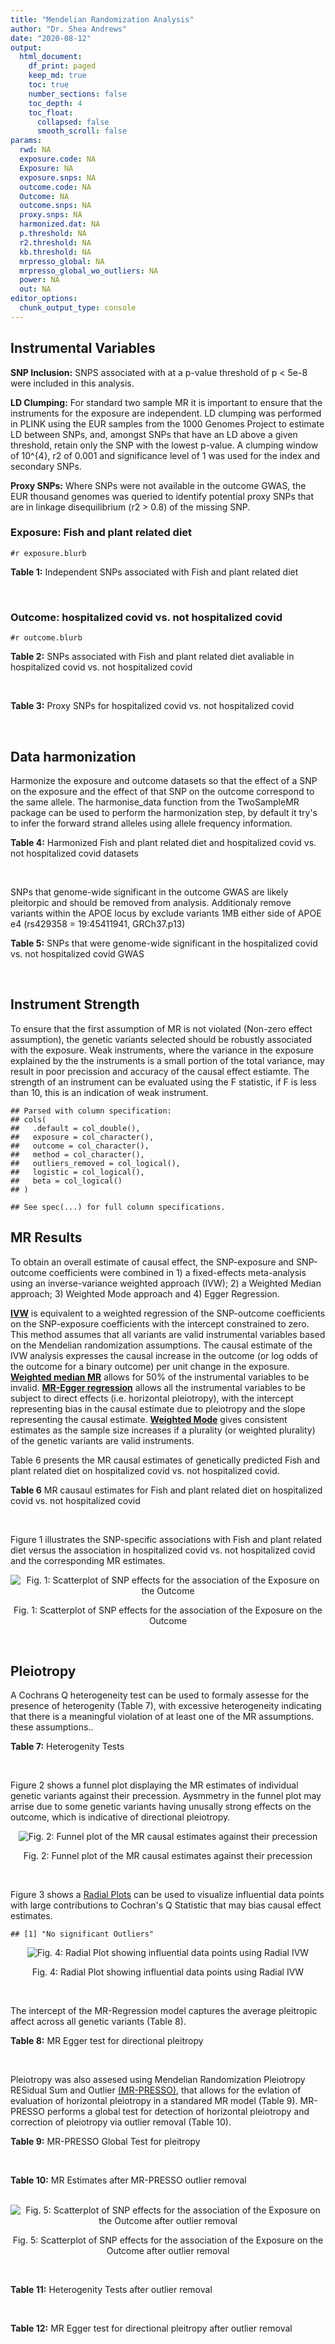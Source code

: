 ```yaml
---
title: "Mendelian Randomization Analysis"
author: "Dr. Shea Andrews"
date: "2020-08-12"
output:
  html_document:
    df_print: paged
    keep_md: true
    toc: true
    number_sections: false
    toc_depth: 4
    toc_float:
      collapsed: false
      smooth_scroll: false
params:
  rwd: NA
  exposure.code: NA
  Exposure: NA
  exposure.snps: NA
  outcome.code: NA
  Outcome: NA
  outcome.snps: NA
  proxy.snps: NA
  harmonized.dat: NA
  p.threshold: NA
  r2.threshold: NA
  kb.threshold: NA
  mrpresso_global: NA
  mrpresso_global_wo_outliers: NA
  power: NA
  out: NA
editor_options:
  chunk_output_type: console
---
```







## Instrumental Variables
**SNP Inclusion:** SNPS associated with at a p-value threshold of p < 5e-8 were included in this analysis.
<br>

**LD Clumping:** For standard two sample MR it is important to ensure that the instruments for the exposure are independent. LD clumping was performed in PLINK using the EUR samples from the 1000 Genomes Project to estimate LD between SNPs, and, amongst SNPs that have an LD above a given threshold, retain only the SNP with the lowest p-value. A clumping window of 10^{4}, r2 of 0.001 and significance level of 1 was used for the index and secondary SNPs.
<br>

**Proxy SNPs:** Where SNPs were not available in the outcome GWAS, the EUR thousand genomes was queried to identify potential proxy SNPs that are in linkage disequilibrium (r2 > 0.8) of the missing SNP.
<br>

### Exposure: Fish and plant related diet
`#r exposure.blurb`
<br>

**Table 1:** Independent SNPs associated with Fish and plant related diet
<div data-pagedtable="false">
  <script data-pagedtable-source type="application/json">
{"columns":[{"label":["SNP"],"name":[1],"type":["chr"],"align":["left"]},{"label":["CHROM"],"name":[2],"type":["dbl"],"align":["right"]},{"label":["POS"],"name":[3],"type":["dbl"],"align":["right"]},{"label":["REF"],"name":[4],"type":["chr"],"align":["left"]},{"label":["ALT"],"name":[5],"type":["chr"],"align":["left"]},{"label":["AF"],"name":[6],"type":["dbl"],"align":["right"]},{"label":["BETA"],"name":[7],"type":["dbl"],"align":["right"]},{"label":["SE"],"name":[8],"type":["dbl"],"align":["right"]},{"label":["Z"],"name":[9],"type":["dbl"],"align":["right"]},{"label":["P"],"name":[10],"type":["dbl"],"align":["right"]},{"label":["N"],"name":[11],"type":["dbl"],"align":["right"]},{"label":["TRAIT"],"name":[12],"type":["chr"],"align":["left"]}],"data":[{"1":"rs6699744","2":"1","3":"72825144","4":"A","5":"T","6":"0.614350","7":"0.0176817","8":"0.00251240","9":"7.03777","10":"2.0e-12","11":"335576","12":"fish_plant_diet"},{"1":"rs6690619","2":"1","3":"153765399","4":"C","5":"T","6":"0.508389","7":"-0.0182667","8":"0.00243049","9":"-7.51564","10":"5.7e-14","11":"335576","12":"fish_plant_diet"},{"1":"rs45501495","2":"1","3":"204596454","4":"C","5":"T","6":"0.233721","7":"0.0175379","8":"0.00286562","9":"6.12011","10":"9.4e-10","11":"335576","12":"fish_plant_diet"},{"1":"rs4953150","2":"2","3":"45157336","4":"C","5":"T","6":"0.342028","7":"-0.0193152","8":"0.00257415","9":"-7.50353","10":"6.2e-14","11":"335576","12":"fish_plant_diet"},{"1":"rs17049185","2":"2","3":"58072660","4":"G","5":"T","6":"0.265216","7":"0.0164143","8":"0.00276984","9":"5.92608","10":"3.1e-09","11":"335576","12":"fish_plant_diet"},{"1":"rs4458235","2":"2","3":"79710525","4":"A","5":"T","6":"0.671605","7":"-0.0161001","8":"0.00257371","9":"-6.25560","10":"4.0e-10","11":"335576","12":"fish_plant_diet"},{"1":"rs6756149","2":"2","3":"104099833","4":"C","5":"T","6":"0.460539","7":"0.0158560","8":"0.00242740","9":"6.53209","10":"6.5e-11","11":"335576","12":"fish_plant_diet"},{"1":"rs10180461","2":"2","3":"144263033","4":"T","5":"C","6":"0.391681","7":"-0.0138352","8":"0.00249154","9":"-5.55287","10":"2.8e-08","11":"335576","12":"fish_plant_diet"},{"1":"rs2463652","2":"2","3":"157127415","4":"C","5":"A","6":"0.462862","7":"0.0144339","8":"0.00243718","9":"5.92238","10":"3.2e-09","11":"335576","12":"fish_plant_diet"},{"1":"rs10510554","2":"3","3":"25099776","4":"T","5":"C","6":"0.569949","7":"0.0159892","8":"0.00245816","9":"6.50454","10":"7.8e-11","11":"335576","12":"fish_plant_diet"},{"1":"rs1248825","2":"3","3":"84993411","4":"A","5":"C","6":"0.674802","7":"0.0196439","8":"0.00259659","9":"7.56527","10":"3.9e-14","11":"335576","12":"fish_plant_diet"},{"1":"rs80264330","2":"3","3":"114815659","4":"T","5":"G","6":"0.056141","7":"0.0302655","8":"0.00525711","9":"5.75706","10":"8.6e-09","11":"335576","12":"fish_plant_diet"},{"1":"rs13082002","2":"3","3":"117317203","4":"T","5":"A","6":"0.467957","7":"0.0141314","8":"0.00244314","9":"5.78411","10":"7.3e-09","11":"335576","12":"fish_plant_diet"},{"1":"rs73868702","2":"3","3":"149754216","4":"G","5":"A","6":"0.043127","7":"-0.0333836","8":"0.00594694","9":"-5.61358","10":"2.0e-08","11":"335576","12":"fish_plant_diet"},{"1":"rs11706682","2":"3","3":"167199681","4":"T","5":"C","6":"0.340750","7":"0.0172815","8":"0.00255589","9":"6.76144","10":"1.4e-11","11":"335576","12":"fish_plant_diet"},{"1":"rs1946265","2":"5","3":"50840436","4":"A","5":"C","6":"0.645199","7":"-0.0149040","8":"0.00254229","9":"-5.86243","10":"4.6e-09","11":"335576","12":"fish_plant_diet"},{"1":"rs12514375","2":"5","3":"60801428","4":"A","5":"T","6":"0.387948","7":"-0.0137440","8":"0.00249301","9":"-5.51301","10":"3.5e-08","11":"335576","12":"fish_plant_diet"},{"1":"rs6870152","2":"5","3":"95883544","4":"A","5":"G","6":"0.623327","7":"-0.0138461","8":"0.00251463","9":"-5.50622","10":"3.7e-08","11":"335576","12":"fish_plant_diet"},{"1":"rs364926","2":"5","3":"166392055","4":"C","5":"T","6":"0.235798","7":"0.0174371","8":"0.00285087","9":"6.11641","10":"9.6e-10","11":"335576","12":"fish_plant_diet"},{"1":"rs11134442","2":"5","3":"166478475","4":"A","5":"G","6":"0.627273","7":"-0.0138524","8":"0.00251296","9":"-5.51238","10":"3.5e-08","11":"335576","12":"fish_plant_diet"},{"1":"rs16891727","2":"6","3":"26488860","4":"C","5":"A","6":"0.131477","7":"-0.0248855","8":"0.00357335","9":"-6.96419","10":"3.3e-12","11":"335576","12":"fish_plant_diet"},{"1":"rs28703977","2":"6","3":"31472792","4":"T","5":"C","6":"0.654148","7":"-0.0159889","8":"0.00255074","9":"-6.26834","10":"3.6e-10","11":"335576","12":"fish_plant_diet"},{"1":"rs9362897","2":"6","3":"92327446","4":"G","5":"T","6":"0.471084","7":"0.0153747","8":"0.00242031","9":"6.35237","10":"2.1e-10","11":"335576","12":"fish_plant_diet"},{"1":"rs12700239","2":"7","3":"20865979","4":"C","5":"A","6":"0.210021","7":"-0.0170831","8":"0.00300568","9":"-5.68361","10":"1.3e-08","11":"335576","12":"fish_plant_diet"},{"1":"rs3021494","2":"8","3":"10983534","4":"A","5":"G","6":"0.530477","7":"-0.0196447","8":"0.00243572","9":"-8.06525","10":"7.3e-16","11":"335576","12":"fish_plant_diet"},{"1":"rs1217105","2":"8","3":"64626932","4":"T","5":"G","6":"0.692030","7":"0.0182021","8":"0.00262079","9":"6.94527","10":"3.8e-12","11":"335576","12":"fish_plant_diet"},{"1":"rs10986983","2":"9","3":"128620009","4":"C","5":"T","6":"0.628287","7":"-0.0177251","8":"0.00250713","9":"-7.06988","10":"1.6e-12","11":"335576","12":"fish_plant_diet"},{"1":"rs946711","2":"10","3":"21806832","4":"A","5":"C","6":"0.326072","7":"-0.0265991","8":"0.00260310","9":"-10.21820","10":"1.6e-24","11":"335576","12":"fish_plant_diet"},{"1":"rs1410054","2":"10","3":"112774155","4":"A","5":"G","6":"0.762720","7":"-0.0179461","8":"0.00284724","9":"-6.30298","10":"2.9e-10","11":"335576","12":"fish_plant_diet"},{"1":"rs10741616","2":"11","3":"13333851","4":"G","5":"A","6":"0.381930","7":"-0.0150594","8":"0.00249104","9":"-6.04543","10":"1.5e-09","11":"335576","12":"fish_plant_diet"},{"1":"rs11237918","2":"11","3":"79294066","4":"T","5":"C","6":"0.400307","7":"0.0140920","8":"0.00247088","9":"5.70323","10":"1.2e-08","11":"335576","12":"fish_plant_diet"},{"1":"rs613597","2":"11","3":"88598646","4":"A","5":"G","6":"0.650945","7":"-0.0148780","8":"0.00253317","9":"-5.87327","10":"4.3e-09","11":"335576","12":"fish_plant_diet"},{"1":"rs34634095","2":"11","3":"111455942","4":"C","5":"A","6":"0.698257","7":"-0.0159467","8":"0.00269385","9":"-5.91967","10":"3.2e-09","11":"335576","12":"fish_plant_diet"},{"1":"rs7978702","2":"12","3":"34366373","4":"G","5":"A","6":"0.818835","7":"0.0173966","8":"0.00313907","9":"5.54196","10":"3.0e-08","11":"335576","12":"fish_plant_diet"},{"1":"rs12826749","2":"12","3":"46412497","4":"C","5":"G","6":"0.421560","7":"-0.0143141","8":"0.00247178","9":"-5.79101","10":"7.0e-09","11":"335576","12":"fish_plant_diet"},{"1":"rs35287743","2":"12","3":"110057250","4":"G","5":"T","6":"0.113999","7":"-0.0345582","8":"0.00382725","9":"-9.02951","10":"1.7e-19","11":"335576","12":"fish_plant_diet"},{"1":"rs560815","2":"13","3":"55935080","4":"T","5":"A","6":"0.733176","7":"-0.0235298","8":"0.00272600","9":"-8.63162","10":"6.0e-18","11":"335576","12":"fish_plant_diet"},{"1":"rs10161952","2":"13","3":"59474383","4":"A","5":"C","6":"0.313291","7":"-0.0185058","8":"0.00261369","9":"-7.08033","10":"1.4e-12","11":"335576","12":"fish_plant_diet"},{"1":"rs12906493","2":"15","3":"35933286","4":"T","5":"C","6":"0.207753","7":"0.0183225","8":"0.00301038","9":"6.08644","10":"1.2e-09","11":"335576","12":"fish_plant_diet"},{"1":"rs16959955","2":"15","3":"48002700","4":"T","5":"C","6":"0.221373","7":"0.0168573","8":"0.00294229","9":"5.72931","10":"1.0e-08","11":"335576","12":"fish_plant_diet"},{"1":"rs56094641","2":"16","3":"53806453","4":"A","5":"G","6":"0.403329","7":"0.0223354","8":"0.00246582","9":"9.05800","10":"1.3e-19","11":"335576","12":"fish_plant_diet"},{"1":"rs11859365","2":"16","3":"83683945","4":"A","5":"C","6":"0.253428","7":"0.0190706","8":"0.00278154","9":"6.85613","10":"7.1e-12","11":"335576","12":"fish_plant_diet"},{"1":"rs9955276","2":"18","3":"1839339","4":"C","5":"T","6":"0.141809","7":"0.0194761","8":"0.00348698","9":"5.58538","10":"2.3e-08","11":"335576","12":"fish_plant_diet"},{"1":"rs17818263","2":"18","3":"58865261","4":"G","5":"A","6":"0.286039","7":"-0.0146965","8":"0.00268034","9":"-5.48307","10":"4.2e-08","11":"335576","12":"fish_plant_diet"},{"1":"rs12721051","2":"19","3":"45422160","4":"C","5":"G","6":"0.189552","7":"0.0179074","8":"0.00309034","9":"5.79464","10":"6.8e-09","11":"335576","12":"fish_plant_diet"},{"1":"rs380743","2":"19","3":"49241014","4":"G","5":"A","6":"0.493772","7":"-0.0175022","8":"0.00243995","9":"-7.17318","10":"7.3e-13","11":"335576","12":"fish_plant_diet"},{"1":"rs2425026","2":"20","3":"33847253","4":"C","5":"T","6":"0.426877","7":"0.0168691","8":"0.00246823","9":"6.83449","10":"8.2e-12","11":"335576","12":"fish_plant_diet"},{"1":"rs2413052","2":"22","3":"31783781","4":"T","5":"C","6":"0.240382","7":"0.0193561","8":"0.00284149","9":"6.81195","10":"9.6e-12","11":"335576","12":"fish_plant_diet"}],"options":{"columns":{"min":{},"max":[10]},"rows":{"min":[10],"max":[10]},"pages":{}}}
  </script>
</div>
<br>

### Outcome: hospitalized covid vs. not hospitalized covid
`#r outcome.blurb`
<br>

**Table 2:** SNPs associated with Fish and plant related diet avaliable in hospitalized covid vs. not hospitalized covid
<div data-pagedtable="false">
  <script data-pagedtable-source type="application/json">
{"columns":[{"label":["SNP"],"name":[1],"type":["chr"],"align":["left"]},{"label":["CHROM"],"name":[2],"type":["dbl"],"align":["right"]},{"label":["POS"],"name":[3],"type":["dbl"],"align":["right"]},{"label":["REF"],"name":[4],"type":["chr"],"align":["left"]},{"label":["ALT"],"name":[5],"type":["chr"],"align":["left"]},{"label":["AF"],"name":[6],"type":["dbl"],"align":["right"]},{"label":["BETA"],"name":[7],"type":["dbl"],"align":["right"]},{"label":["SE"],"name":[8],"type":["dbl"],"align":["right"]},{"label":["Z"],"name":[9],"type":["dbl"],"align":["right"]},{"label":["P"],"name":[10],"type":["dbl"],"align":["right"]},{"label":["N"],"name":[11],"type":["dbl"],"align":["right"]},{"label":["TRAIT"],"name":[12],"type":["chr"],"align":["left"]}],"data":[{"1":"rs6699744","2":"1","3":"72825144","4":"A","5":"T","6":"0.60930","7":"0.0712010","8":"0.087015","9":"0.81826122","10":"0.4132000","11":"1408","12":"COVID:_hospitalized_vs._not_hospitalized"},{"1":"rs6690619","2":"1","3":"153765399","4":"C","5":"T","6":"0.50970","7":"0.0270570","8":"0.078037","9":"0.34672015","10":"0.7288000","11":"2956","12":"COVID:_hospitalized_vs._not_hospitalized"},{"1":"rs45501495","2":"1","3":"204596454","4":"C","5":"T","6":"0.23560","7":"-0.1267000","8":"0.090230","9":"-1.40418929","10":"0.1603000","11":"2956","12":"COVID:_hospitalized_vs._not_hospitalized"},{"1":"rs4953150","2":"2","3":"45157336","4":"C","5":"T","6":"0.39810","7":"-0.0266880","8":"0.081198","9":"-0.32867805","10":"0.7424000","11":"2956","12":"COVID:_hospitalized_vs._not_hospitalized"},{"1":"rs17049185","2":"2","3":"58072660","4":"G","5":"T","6":"0.25050","7":"0.0182150","8":"0.090713","9":"0.20079812","10":"0.8409000","11":"2956","12":"COVID:_hospitalized_vs._not_hospitalized"},{"1":"rs4458235","2":"2","3":"79710525","4":"A","5":"T","6":"0.70790","7":"0.0264890","8":"0.085046","9":"0.31146674","10":"0.7554000","11":"2956","12":"COVID:_hospitalized_vs._not_hospitalized"},{"1":"rs6756149","2":"2","3":"104099833","4":"C","5":"T","6":"0.46430","7":"0.0482760","8":"0.078247","9":"0.61696934","10":"0.5373000","11":"2956","12":"COVID:_hospitalized_vs._not_hospitalized"},{"1":"rs10180461","2":"2","3":"144263033","4":"T","5":"C","6":"0.37910","7":"0.0626230","8":"0.079307","9":"0.78962765","10":"0.4297000","11":"2956","12":"COVID:_hospitalized_vs._not_hospitalized"},{"1":"rs2463652","2":"2","3":"157127415","4":"C","5":"A","6":"0.47570","7":"-0.1312400","8":"0.080026","9":"-1.63996701","10":"0.1010000","11":"2738","12":"COVID:_hospitalized_vs._not_hospitalized"},{"1":"rs10510554","2":"3","3":"25099776","4":"T","5":"C","6":"0.57250","7":"-0.0263880","8":"0.077837","9":"-0.33901615","10":"0.7346000","11":"2956","12":"COVID:_hospitalized_vs._not_hospitalized"},{"1":"rs1248825","2":"3","3":"84993411","4":"A","5":"C","6":"0.68730","7":"-0.0159900","8":"0.083830","9":"-0.19074317","10":"0.8487000","11":"2956","12":"COVID:_hospitalized_vs._not_hospitalized"},{"1":"rs80264330","2":"3","3":"114815659","4":"T","5":"G","6":"0.05937","7":"-0.0096846","8":"0.162310","9":"-0.05966730","10":"0.9524000","11":"2956","12":"COVID:_hospitalized_vs._not_hospitalized"},{"1":"rs13082002","2":"3","3":"117317203","4":"T","5":"A","6":"0.47110","7":"-0.0290810","8":"0.083718","9":"-0.34736855","10":"0.7283000","11":"1408","12":"COVID:_hospitalized_vs._not_hospitalized"},{"1":"rs73868702","2":"3","3":"149754216","4":"G","5":"A","6":"0.04138","7":"-0.3473400","8":"0.195550","9":"-1.77622092","10":"0.0757000","11":"2956","12":"COVID:_hospitalized_vs._not_hospitalized"},{"1":"rs11706682","2":"3","3":"167199681","4":"T","5":"C","6":"0.36060","7":"0.1290100","8":"0.079812","9":"1.61642360","10":"0.1060000","11":"2956","12":"COVID:_hospitalized_vs._not_hospitalized"},{"1":"rs1946265","2":"5","3":"50840436","4":"A","5":"C","6":"0.65730","7":"0.0452140","8":"0.082495","9":"0.54808170","10":"0.5836000","11":"2956","12":"COVID:_hospitalized_vs._not_hospitalized"},{"1":"rs6870152","2":"5","3":"95883544","4":"A","5":"G","6":"0.60950","7":"-0.0281300","8":"0.079813","9":"-0.35244885","10":"0.7245000","11":"2956","12":"COVID:_hospitalized_vs._not_hospitalized"},{"1":"rs364926","2":"5","3":"166392055","4":"C","5":"T","6":"0.23260","7":"-0.1090100","8":"0.091683","9":"-1.18898814","10":"0.2345000","11":"2956","12":"COVID:_hospitalized_vs._not_hospitalized"},{"1":"rs11134442","2":"5","3":"166478475","4":"A","5":"G","6":"0.58490","7":"0.0625040","8":"0.078863","9":"0.79256432","10":"0.4280000","11":"2956","12":"COVID:_hospitalized_vs._not_hospitalized"},{"1":"rs16891727","2":"6","3":"26488860","4":"C","5":"A","6":"0.12820","7":"0.0481020","8":"0.125310","9":"0.38386402","10":"0.7011000","11":"1408","12":"COVID:_hospitalized_vs._not_hospitalized"},{"1":"rs28703977","2":"6","3":"31472792","4":"T","5":"C","6":"0.64950","7":"0.1371900","8":"0.083635","9":"1.64034196","10":"0.1009000","11":"2956","12":"COVID:_hospitalized_vs._not_hospitalized"},{"1":"rs9362897","2":"6","3":"92327446","4":"G","5":"T","6":"0.48490","7":"0.0408530","8":"0.075499","9":"0.54110650","10":"0.5884000","11":"2956","12":"COVID:_hospitalized_vs._not_hospitalized"},{"1":"rs12700239","2":"7","3":"20865979","4":"C","5":"A","6":"0.21900","7":"-0.1375700","8":"0.097274","9":"-1.41425252","10":"0.1573000","11":"2956","12":"COVID:_hospitalized_vs._not_hospitalized"},{"1":"rs3021494","2":"8","3":"10983534","4":"A","5":"G","6":"0.55150","7":"-0.0133510","8":"0.079791","9":"-0.16732464","10":"0.8671000","11":"2956","12":"COVID:_hospitalized_vs._not_hospitalized"},{"1":"rs1217105","2":"8","3":"64626932","4":"T","5":"G","6":"0.71870","7":"0.0911720","8":"0.084526","9":"1.07862669","10":"0.2808000","11":"2956","12":"COVID:_hospitalized_vs._not_hospitalized"},{"1":"rs10986983","2":"9","3":"128620009","4":"C","5":"T","6":"0.63240","7":"-0.0509940","8":"0.080824","9":"-0.63092646","10":"0.5281000","11":"2956","12":"COVID:_hospitalized_vs._not_hospitalized"},{"1":"rs946711","2":"10","3":"21806832","4":"A","5":"C","6":"0.30620","7":"-0.1234500","8":"0.083420","9":"-1.47986094","10":"0.1389000","11":"2956","12":"COVID:_hospitalized_vs._not_hospitalized"},{"1":"rs1410054","2":"10","3":"112774155","4":"A","5":"G","6":"0.76130","7":"0.0935230","8":"0.090467","9":"1.03378027","10":"0.3012000","11":"2956","12":"COVID:_hospitalized_vs._not_hospitalized"},{"1":"rs10741616","2":"11","3":"13333851","4":"G","5":"A","6":"0.38890","7":"0.0257710","8":"0.080328","9":"0.32082213","10":"0.7483000","11":"2956","12":"COVID:_hospitalized_vs._not_hospitalized"},{"1":"rs11237918","2":"11","3":"79294066","4":"T","5":"C","6":"0.38120","7":"-0.0073084","8":"0.078867","9":"-0.09266740","10":"0.9262000","11":"2956","12":"COVID:_hospitalized_vs._not_hospitalized"},{"1":"rs613597","2":"11","3":"88598646","4":"A","5":"G","6":"0.68810","7":"0.0294770","8":"0.083602","9":"0.35258726","10":"0.7244000","11":"2956","12":"COVID:_hospitalized_vs._not_hospitalized"},{"1":"rs7978702","2":"12","3":"34366373","4":"G","5":"A","6":"0.82540","7":"0.0196360","8":"0.098857","9":"0.19863034","10":"0.8425000","11":"2956","12":"COVID:_hospitalized_vs._not_hospitalized"},{"1":"rs12826749","2":"12","3":"46412497","4":"C","5":"G","6":"0.42310","7":"0.0168900","8":"0.081207","9":"0.20798700","10":"0.8352000","11":"2956","12":"COVID:_hospitalized_vs._not_hospitalized"},{"1":"rs35287743","2":"12","3":"110057250","4":"G","5":"T","6":"0.10710","7":"-0.0031493","8":"0.130300","9":"-0.02416961","10":"0.9807000","11":"2956","12":"COVID:_hospitalized_vs._not_hospitalized"},{"1":"rs560815","2":"13","3":"55935080","4":"T","5":"A","6":"0.74410","7":"0.0241200","8":"0.086951","9":"0.27739761","10":"0.7815000","11":"2956","12":"COVID:_hospitalized_vs._not_hospitalized"},{"1":"rs10161952","2":"13","3":"59474383","4":"A","5":"C","6":"0.30680","7":"0.0549110","8":"0.086285","9":"0.63639103","10":"0.5245000","11":"2956","12":"COVID:_hospitalized_vs._not_hospitalized"},{"1":"rs12906493","2":"15","3":"35933286","4":"T","5":"C","6":"0.22170","7":"0.0157960","8":"0.097588","9":"0.16186416","10":"0.8714000","11":"2956","12":"COVID:_hospitalized_vs._not_hospitalized"},{"1":"rs16959955","2":"15","3":"48002700","4":"T","5":"C","6":"0.24720","7":"0.0449750","8":"0.091328","9":"0.49245576","10":"0.6224000","11":"2956","12":"COVID:_hospitalized_vs._not_hospitalized"},{"1":"rs56094641","2":"16","3":"53806453","4":"A","5":"G","6":"0.41740","7":"0.0361610","8":"0.078697","9":"0.45949655","10":"0.6459000","11":"2956","12":"COVID:_hospitalized_vs._not_hospitalized"},{"1":"rs11859365","2":"16","3":"83683945","4":"A","5":"C","6":"0.25900","7":"0.3002000","8":"0.088189","9":"3.40405266","10":"0.0006639","11":"2956","12":"COVID:_hospitalized_vs._not_hospitalized"},{"1":"rs9955276","2":"18","3":"1839339","4":"C","5":"T","6":"0.15720","7":"0.2123200","8":"0.110190","9":"1.92685362","10":"0.0540000","11":"2956","12":"COVID:_hospitalized_vs._not_hospitalized"},{"1":"rs17818263","2":"18","3":"58865261","4":"G","5":"A","6":"0.30520","7":"-0.0301390","8":"0.083601","9":"-0.36051004","10":"0.7185000","11":"2956","12":"COVID:_hospitalized_vs._not_hospitalized"},{"1":"rs12721051","2":"19","3":"45422160","4":"C","5":"G","6":"0.21670","7":"0.0012598","8":"0.092151","9":"0.01367104","10":"0.9891000","11":"2956","12":"COVID:_hospitalized_vs._not_hospitalized"},{"1":"rs380743","2":"19","3":"49241014","4":"G","5":"A","6":"0.50650","7":"-0.0559940","8":"0.079125","9":"-0.70766509","10":"0.4792000","11":"2956","12":"COVID:_hospitalized_vs._not_hospitalized"},{"1":"rs2425026","2":"20","3":"33847253","4":"C","5":"T","6":"0.41840","7":"0.0863950","8":"0.080756","9":"1.06982763","10":"0.2847000","11":"2956","12":"COVID:_hospitalized_vs._not_hospitalized"},{"1":"rs2413052","2":"22","3":"31783781","4":"T","5":"C","6":"0.26650","7":"0.0916990","8":"0.088099","9":"1.04086312","10":"0.2979000","11":"2956","12":"COVID:_hospitalized_vs._not_hospitalized"},{"1":"rs12514375","2":"NA","3":"NA","4":"NA","5":"NA","6":"NA","7":"NA","8":"NA","9":"NA","10":"NA","11":"NA","12":"NA"},{"1":"rs34634095","2":"NA","3":"NA","4":"NA","5":"NA","6":"NA","7":"NA","8":"NA","9":"NA","10":"NA","11":"NA","12":"NA"}],"options":{"columns":{"min":{},"max":[10]},"rows":{"min":[10],"max":[10]},"pages":{}}}
  </script>
</div>
<br>

**Table 3:** Proxy SNPs for hospitalized covid vs. not hospitalized covid
<div data-pagedtable="false">
  <script data-pagedtable-source type="application/json">
{"columns":[{"label":["target_snp"],"name":[1],"type":["chr"],"align":["left"]},{"label":["proxy_snp"],"name":[2],"type":["chr"],"align":["left"]},{"label":["ld.r2"],"name":[3],"type":["dbl"],"align":["right"]},{"label":["Dprime"],"name":[4],"type":["dbl"],"align":["right"]},{"label":["PHASE"],"name":[5],"type":["chr"],"align":["left"]},{"label":["X12"],"name":[6],"type":["lgl"],"align":["right"]},{"label":["CHROM"],"name":[7],"type":["dbl"],"align":["right"]},{"label":["POS"],"name":[8],"type":["dbl"],"align":["right"]},{"label":["REF.proxy"],"name":[9],"type":["chr"],"align":["left"]},{"label":["ALT.proxy"],"name":[10],"type":["chr"],"align":["left"]},{"label":["AF"],"name":[11],"type":["dbl"],"align":["right"]},{"label":["BETA"],"name":[12],"type":["dbl"],"align":["right"]},{"label":["SE"],"name":[13],"type":["dbl"],"align":["right"]},{"label":["Z"],"name":[14],"type":["dbl"],"align":["right"]},{"label":["P"],"name":[15],"type":["dbl"],"align":["right"]},{"label":["N"],"name":[16],"type":["dbl"],"align":["right"]},{"label":["TRAIT"],"name":[17],"type":["chr"],"align":["left"]},{"label":["ref"],"name":[18],"type":["chr"],"align":["left"]},{"label":["ref.proxy"],"name":[19],"type":["chr"],"align":["left"]},{"label":["alt"],"name":[20],"type":["chr"],"align":["left"]},{"label":["alt.proxy"],"name":[21],"type":["chr"],"align":["left"]},{"label":["ALT"],"name":[22],"type":["chr"],"align":["left"]},{"label":["REF"],"name":[23],"type":["chr"],"align":["left"]},{"label":["proxy.outcome"],"name":[24],"type":["lgl"],"align":["right"]}],"data":[{"1":"rs12514375","2":"rs1445980","3":"0.979437","4":"1","5":"TA/AG","6":"NA","7":"5","8":"60798733","9":"G","10":"A","11":"0.369","12":"0.051326","13":"0.079141","14":"0.6485387","15":"0.5166","16":"2956","17":"COVID:_hospitalized_vs._not_hospitalized","18":"T","19":"A","20":"A","21":"G","22":"T","23":"A","24":"TRUE"},{"1":"rs34634095","2":"rs510388","3":"0.935389","4":"1","5":"CT/AG","6":"NA","7":"11","8":"111451869","9":"T","10":"G","11":"0.725","12":"0.056981","13":"0.088261","14":"0.6455966","15":"0.5185","16":"2956","17":"COVID:_hospitalized_vs._not_hospitalized","18":"C","19":"T","20":"A","21":"G","22":"A","23":"C","24":"TRUE"}],"options":{"columns":{"min":{},"max":[10]},"rows":{"min":[10],"max":[10]},"pages":{}}}
  </script>
</div>
<br>

## Data harmonization
Harmonize the exposure and outcome datasets so that the effect of a SNP on the exposure and the effect of that SNP on the outcome correspond to the same allele. The harmonise_data function from the TwoSampleMR package can be used to perform the harmonization step, by default it try's to infer the forward strand alleles using allele frequency information.
<br>

**Table 4:** Harmonized Fish and plant related diet and hospitalized covid vs. not hospitalized covid datasets
<div data-pagedtable="false">
  <script data-pagedtable-source type="application/json">
{"columns":[{"label":["SNP"],"name":[1],"type":["chr"],"align":["left"]},{"label":["effect_allele.exposure"],"name":[2],"type":["chr"],"align":["left"]},{"label":["other_allele.exposure"],"name":[3],"type":["chr"],"align":["left"]},{"label":["effect_allele.outcome"],"name":[4],"type":["chr"],"align":["left"]},{"label":["other_allele.outcome"],"name":[5],"type":["chr"],"align":["left"]},{"label":["beta.exposure"],"name":[6],"type":["dbl"],"align":["right"]},{"label":["beta.outcome"],"name":[7],"type":["dbl"],"align":["right"]},{"label":["eaf.exposure"],"name":[8],"type":["dbl"],"align":["right"]},{"label":["eaf.outcome"],"name":[9],"type":["dbl"],"align":["right"]},{"label":["remove"],"name":[10],"type":["lgl"],"align":["right"]},{"label":["palindromic"],"name":[11],"type":["lgl"],"align":["right"]},{"label":["ambiguous"],"name":[12],"type":["lgl"],"align":["right"]},{"label":["id.outcome"],"name":[13],"type":["chr"],"align":["left"]},{"label":["chr.outcome"],"name":[14],"type":["dbl"],"align":["right"]},{"label":["pos.outcome"],"name":[15],"type":["dbl"],"align":["right"]},{"label":["se.outcome"],"name":[16],"type":["dbl"],"align":["right"]},{"label":["z.outcome"],"name":[17],"type":["dbl"],"align":["right"]},{"label":["pval.outcome"],"name":[18],"type":["dbl"],"align":["right"]},{"label":["samplesize.outcome"],"name":[19],"type":["dbl"],"align":["right"]},{"label":["outcome"],"name":[20],"type":["chr"],"align":["left"]},{"label":["mr_keep.outcome"],"name":[21],"type":["lgl"],"align":["right"]},{"label":["pval_origin.outcome"],"name":[22],"type":["chr"],"align":["left"]},{"label":["chr.exposure"],"name":[23],"type":["dbl"],"align":["right"]},{"label":["pos.exposure"],"name":[24],"type":["dbl"],"align":["right"]},{"label":["se.exposure"],"name":[25],"type":["dbl"],"align":["right"]},{"label":["z.exposure"],"name":[26],"type":["dbl"],"align":["right"]},{"label":["pval.exposure"],"name":[27],"type":["dbl"],"align":["right"]},{"label":["samplesize.exposure"],"name":[28],"type":["dbl"],"align":["right"]},{"label":["exposure"],"name":[29],"type":["chr"],"align":["left"]},{"label":["mr_keep.exposure"],"name":[30],"type":["lgl"],"align":["right"]},{"label":["pval_origin.exposure"],"name":[31],"type":["chr"],"align":["left"]},{"label":["id.exposure"],"name":[32],"type":["chr"],"align":["left"]},{"label":["action"],"name":[33],"type":["dbl"],"align":["right"]},{"label":["mr_keep"],"name":[34],"type":["lgl"],"align":["right"]},{"label":["pt"],"name":[35],"type":["dbl"],"align":["right"]},{"label":["pleitropy_keep"],"name":[36],"type":["lgl"],"align":["right"]},{"label":["mrpresso_RSSobs"],"name":[37],"type":["lgl"],"align":["right"]},{"label":["mrpresso_pval"],"name":[38],"type":["lgl"],"align":["right"]},{"label":["mrpresso_keep"],"name":[39],"type":["lgl"],"align":["right"]}],"data":[{"1":"rs10161952","2":"C","3":"A","4":"C","5":"A","6":"-0.0185058","7":"0.0549110","8":"0.313291","9":"0.30680","10":"FALSE","11":"FALSE","12":"FALSE","13":"65fSUg","14":"13","15":"59474383","16":"0.086285","17":"0.63639103","18":"0.5245000","19":"2956","20":"covidhgi2020anaB1v2","21":"TRUE","22":"reported","23":"13","24":"59474383","25":"0.00261369","26":"-7.08033","27":"1.4e-12","28":"335576","29":"Niarchou2020fish","30":"TRUE","31":"reported","32":"1pT8Cr","33":"2","34":"TRUE","35":"5e-08","36":"TRUE","37":"NA","38":"NA","39":"TRUE"},{"1":"rs10180461","2":"C","3":"T","4":"C","5":"T","6":"-0.0138352","7":"0.0626230","8":"0.391681","9":"0.37910","10":"FALSE","11":"FALSE","12":"FALSE","13":"65fSUg","14":"2","15":"144263033","16":"0.079307","17":"0.78962765","18":"0.4297000","19":"2956","20":"covidhgi2020anaB1v2","21":"TRUE","22":"reported","23":"2","24":"144263033","25":"0.00249154","26":"-5.55287","27":"2.8e-08","28":"335576","29":"Niarchou2020fish","30":"TRUE","31":"reported","32":"1pT8Cr","33":"2","34":"TRUE","35":"5e-08","36":"TRUE","37":"NA","38":"NA","39":"TRUE"},{"1":"rs10510554","2":"C","3":"T","4":"C","5":"T","6":"0.0159892","7":"-0.0263880","8":"0.569949","9":"0.57250","10":"FALSE","11":"FALSE","12":"FALSE","13":"65fSUg","14":"3","15":"25099776","16":"0.077837","17":"-0.33901615","18":"0.7346000","19":"2956","20":"covidhgi2020anaB1v2","21":"TRUE","22":"reported","23":"3","24":"25099776","25":"0.00245816","26":"6.50454","27":"7.8e-11","28":"335576","29":"Niarchou2020fish","30":"TRUE","31":"reported","32":"1pT8Cr","33":"2","34":"TRUE","35":"5e-08","36":"TRUE","37":"NA","38":"NA","39":"TRUE"},{"1":"rs10741616","2":"A","3":"G","4":"A","5":"G","6":"-0.0150594","7":"0.0257710","8":"0.381930","9":"0.38890","10":"FALSE","11":"FALSE","12":"FALSE","13":"65fSUg","14":"11","15":"13333851","16":"0.080328","17":"0.32082213","18":"0.7483000","19":"2956","20":"covidhgi2020anaB1v2","21":"TRUE","22":"reported","23":"11","24":"13333851","25":"0.00249104","26":"-6.04543","27":"1.5e-09","28":"335576","29":"Niarchou2020fish","30":"TRUE","31":"reported","32":"1pT8Cr","33":"2","34":"TRUE","35":"5e-08","36":"TRUE","37":"NA","38":"NA","39":"TRUE"},{"1":"rs10986983","2":"T","3":"C","4":"T","5":"C","6":"-0.0177251","7":"-0.0509940","8":"0.628287","9":"0.63240","10":"FALSE","11":"FALSE","12":"FALSE","13":"65fSUg","14":"9","15":"128620009","16":"0.080824","17":"-0.63092646","18":"0.5281000","19":"2956","20":"covidhgi2020anaB1v2","21":"TRUE","22":"reported","23":"9","24":"128620009","25":"0.00250713","26":"-7.06988","27":"1.6e-12","28":"335576","29":"Niarchou2020fish","30":"TRUE","31":"reported","32":"1pT8Cr","33":"2","34":"TRUE","35":"5e-08","36":"TRUE","37":"NA","38":"NA","39":"TRUE"},{"1":"rs11134442","2":"G","3":"A","4":"G","5":"A","6":"-0.0138524","7":"0.0625040","8":"0.627273","9":"0.58490","10":"FALSE","11":"FALSE","12":"FALSE","13":"65fSUg","14":"5","15":"166478475","16":"0.078863","17":"0.79256432","18":"0.4280000","19":"2956","20":"covidhgi2020anaB1v2","21":"TRUE","22":"reported","23":"5","24":"166478475","25":"0.00251296","26":"-5.51238","27":"3.5e-08","28":"335576","29":"Niarchou2020fish","30":"TRUE","31":"reported","32":"1pT8Cr","33":"2","34":"TRUE","35":"5e-08","36":"TRUE","37":"NA","38":"NA","39":"TRUE"},{"1":"rs11237918","2":"C","3":"T","4":"C","5":"T","6":"0.0140920","7":"-0.0073084","8":"0.400307","9":"0.38120","10":"FALSE","11":"FALSE","12":"FALSE","13":"65fSUg","14":"11","15":"79294066","16":"0.078867","17":"-0.09266740","18":"0.9262000","19":"2956","20":"covidhgi2020anaB1v2","21":"TRUE","22":"reported","23":"11","24":"79294066","25":"0.00247088","26":"5.70323","27":"1.2e-08","28":"335576","29":"Niarchou2020fish","30":"TRUE","31":"reported","32":"1pT8Cr","33":"2","34":"TRUE","35":"5e-08","36":"TRUE","37":"NA","38":"NA","39":"TRUE"},{"1":"rs11706682","2":"C","3":"T","4":"C","5":"T","6":"0.0172815","7":"0.1290100","8":"0.340750","9":"0.36060","10":"FALSE","11":"FALSE","12":"FALSE","13":"65fSUg","14":"3","15":"167199681","16":"0.079812","17":"1.61642360","18":"0.1060000","19":"2956","20":"covidhgi2020anaB1v2","21":"TRUE","22":"reported","23":"3","24":"167199681","25":"0.00255589","26":"6.76144","27":"1.4e-11","28":"335576","29":"Niarchou2020fish","30":"TRUE","31":"reported","32":"1pT8Cr","33":"2","34":"TRUE","35":"5e-08","36":"TRUE","37":"NA","38":"NA","39":"TRUE"},{"1":"rs11859365","2":"C","3":"A","4":"C","5":"A","6":"0.0190706","7":"0.3002000","8":"0.253428","9":"0.25900","10":"FALSE","11":"FALSE","12":"FALSE","13":"65fSUg","14":"16","15":"83683945","16":"0.088189","17":"3.40405266","18":"0.0006639","19":"2956","20":"covidhgi2020anaB1v2","21":"TRUE","22":"reported","23":"16","24":"83683945","25":"0.00278154","26":"6.85613","27":"7.1e-12","28":"335576","29":"Niarchou2020fish","30":"TRUE","31":"reported","32":"1pT8Cr","33":"2","34":"TRUE","35":"5e-08","36":"TRUE","37":"NA","38":"NA","39":"TRUE"},{"1":"rs1217105","2":"G","3":"T","4":"G","5":"T","6":"0.0182021","7":"0.0911720","8":"0.692030","9":"0.71870","10":"FALSE","11":"FALSE","12":"FALSE","13":"65fSUg","14":"8","15":"64626932","16":"0.084526","17":"1.07862669","18":"0.2808000","19":"2956","20":"covidhgi2020anaB1v2","21":"TRUE","22":"reported","23":"8","24":"64626932","25":"0.00262079","26":"6.94527","27":"3.8e-12","28":"335576","29":"Niarchou2020fish","30":"TRUE","31":"reported","32":"1pT8Cr","33":"2","34":"TRUE","35":"5e-08","36":"TRUE","37":"NA","38":"NA","39":"TRUE"},{"1":"rs1248825","2":"C","3":"A","4":"C","5":"A","6":"0.0196439","7":"-0.0159900","8":"0.674802","9":"0.68730","10":"FALSE","11":"FALSE","12":"FALSE","13":"65fSUg","14":"3","15":"84993411","16":"0.083830","17":"-0.19074317","18":"0.8487000","19":"2956","20":"covidhgi2020anaB1v2","21":"TRUE","22":"reported","23":"3","24":"84993411","25":"0.00259659","26":"7.56527","27":"3.9e-14","28":"335576","29":"Niarchou2020fish","30":"TRUE","31":"reported","32":"1pT8Cr","33":"2","34":"TRUE","35":"5e-08","36":"TRUE","37":"NA","38":"NA","39":"TRUE"},{"1":"rs12514375","2":"T","3":"A","4":"T","5":"A","6":"-0.0137440","7":"0.0513260","8":"0.387948","9":"0.36900","10":"FALSE","11":"TRUE","12":"FALSE","13":"65fSUg","14":"5","15":"60798733","16":"0.079141","17":"0.64853868","18":"0.5166000","19":"2956","20":"covidhgi2020anaB1v2","21":"TRUE","22":"reported","23":"5","24":"60801428","25":"0.00249301","26":"-5.51301","27":"3.5e-08","28":"335576","29":"Niarchou2020fish","30":"TRUE","31":"reported","32":"1pT8Cr","33":"2","34":"TRUE","35":"5e-08","36":"TRUE","37":"NA","38":"NA","39":"TRUE"},{"1":"rs12700239","2":"A","3":"C","4":"A","5":"C","6":"-0.0170831","7":"-0.1375700","8":"0.210021","9":"0.21900","10":"FALSE","11":"FALSE","12":"FALSE","13":"65fSUg","14":"7","15":"20865979","16":"0.097274","17":"-1.41425252","18":"0.1573000","19":"2956","20":"covidhgi2020anaB1v2","21":"TRUE","22":"reported","23":"7","24":"20865979","25":"0.00300568","26":"-5.68361","27":"1.3e-08","28":"335576","29":"Niarchou2020fish","30":"TRUE","31":"reported","32":"1pT8Cr","33":"2","34":"TRUE","35":"5e-08","36":"TRUE","37":"NA","38":"NA","39":"TRUE"},{"1":"rs12721051","2":"G","3":"C","4":"G","5":"C","6":"0.0179074","7":"0.0012598","8":"0.189552","9":"0.21670","10":"FALSE","11":"TRUE","12":"FALSE","13":"65fSUg","14":"19","15":"45422160","16":"0.092151","17":"0.01367104","18":"0.9891000","19":"2956","20":"covidhgi2020anaB1v2","21":"TRUE","22":"reported","23":"19","24":"45422160","25":"0.00309034","26":"5.79464","27":"6.8e-09","28":"335576","29":"Niarchou2020fish","30":"TRUE","31":"reported","32":"1pT8Cr","33":"2","34":"TRUE","35":"5e-08","36":"TRUE","37":"NA","38":"NA","39":"TRUE"},{"1":"rs12826749","2":"G","3":"C","4":"G","5":"C","6":"-0.0143141","7":"0.0168900","8":"0.421560","9":"0.42310","10":"FALSE","11":"TRUE","12":"TRUE","13":"65fSUg","14":"12","15":"46412497","16":"0.081207","17":"0.20798700","18":"0.8352000","19":"2956","20":"covidhgi2020anaB1v2","21":"TRUE","22":"reported","23":"12","24":"46412497","25":"0.00247178","26":"-5.79101","27":"7.0e-09","28":"335576","29":"Niarchou2020fish","30":"TRUE","31":"reported","32":"1pT8Cr","33":"2","34":"FALSE","35":"5e-08","36":"TRUE","37":"NA","38":"NA","39":"NA"},{"1":"rs12906493","2":"C","3":"T","4":"C","5":"T","6":"0.0183225","7":"0.0157960","8":"0.207753","9":"0.22170","10":"FALSE","11":"FALSE","12":"FALSE","13":"65fSUg","14":"15","15":"35933286","16":"0.097588","17":"0.16186416","18":"0.8714000","19":"2956","20":"covidhgi2020anaB1v2","21":"TRUE","22":"reported","23":"15","24":"35933286","25":"0.00301038","26":"6.08644","27":"1.2e-09","28":"335576","29":"Niarchou2020fish","30":"TRUE","31":"reported","32":"1pT8Cr","33":"2","34":"TRUE","35":"5e-08","36":"TRUE","37":"NA","38":"NA","39":"TRUE"},{"1":"rs13082002","2":"A","3":"T","4":"A","5":"T","6":"0.0141314","7":"-0.0290810","8":"0.467957","9":"0.47110","10":"FALSE","11":"TRUE","12":"TRUE","13":"65fSUg","14":"3","15":"117317203","16":"0.083718","17":"-0.34736855","18":"0.7283000","19":"1408","20":"covidhgi2020anaB1v2","21":"TRUE","22":"reported","23":"3","24":"117317203","25":"0.00244314","26":"5.78411","27":"7.3e-09","28":"335576","29":"Niarchou2020fish","30":"TRUE","31":"reported","32":"1pT8Cr","33":"2","34":"FALSE","35":"5e-08","36":"TRUE","37":"NA","38":"NA","39":"NA"},{"1":"rs1410054","2":"G","3":"A","4":"G","5":"A","6":"-0.0179461","7":"0.0935230","8":"0.762720","9":"0.76130","10":"FALSE","11":"FALSE","12":"FALSE","13":"65fSUg","14":"10","15":"112774155","16":"0.090467","17":"1.03378027","18":"0.3012000","19":"2956","20":"covidhgi2020anaB1v2","21":"TRUE","22":"reported","23":"10","24":"112774155","25":"0.00284724","26":"-6.30298","27":"2.9e-10","28":"335576","29":"Niarchou2020fish","30":"TRUE","31":"reported","32":"1pT8Cr","33":"2","34":"TRUE","35":"5e-08","36":"TRUE","37":"NA","38":"NA","39":"TRUE"},{"1":"rs16891727","2":"A","3":"C","4":"A","5":"C","6":"-0.0248855","7":"0.0481020","8":"0.131477","9":"0.12820","10":"FALSE","11":"FALSE","12":"FALSE","13":"65fSUg","14":"6","15":"26488860","16":"0.125310","17":"0.38386402","18":"0.7011000","19":"1408","20":"covidhgi2020anaB1v2","21":"TRUE","22":"reported","23":"6","24":"26488860","25":"0.00357335","26":"-6.96419","27":"3.3e-12","28":"335576","29":"Niarchou2020fish","30":"TRUE","31":"reported","32":"1pT8Cr","33":"2","34":"TRUE","35":"5e-08","36":"TRUE","37":"NA","38":"NA","39":"TRUE"},{"1":"rs16959955","2":"C","3":"T","4":"C","5":"T","6":"0.0168573","7":"0.0449750","8":"0.221373","9":"0.24720","10":"FALSE","11":"FALSE","12":"FALSE","13":"65fSUg","14":"15","15":"48002700","16":"0.091328","17":"0.49245576","18":"0.6224000","19":"2956","20":"covidhgi2020anaB1v2","21":"TRUE","22":"reported","23":"15","24":"48002700","25":"0.00294229","26":"5.72931","27":"1.0e-08","28":"335576","29":"Niarchou2020fish","30":"TRUE","31":"reported","32":"1pT8Cr","33":"2","34":"TRUE","35":"5e-08","36":"TRUE","37":"NA","38":"NA","39":"TRUE"},{"1":"rs17049185","2":"T","3":"G","4":"T","5":"G","6":"0.0164143","7":"0.0182150","8":"0.265216","9":"0.25050","10":"FALSE","11":"FALSE","12":"FALSE","13":"65fSUg","14":"2","15":"58072660","16":"0.090713","17":"0.20079812","18":"0.8409000","19":"2956","20":"covidhgi2020anaB1v2","21":"TRUE","22":"reported","23":"2","24":"58072660","25":"0.00276984","26":"5.92608","27":"3.1e-09","28":"335576","29":"Niarchou2020fish","30":"TRUE","31":"reported","32":"1pT8Cr","33":"2","34":"TRUE","35":"5e-08","36":"TRUE","37":"NA","38":"NA","39":"TRUE"},{"1":"rs17818263","2":"A","3":"G","4":"A","5":"G","6":"-0.0146965","7":"-0.0301390","8":"0.286039","9":"0.30520","10":"FALSE","11":"FALSE","12":"FALSE","13":"65fSUg","14":"18","15":"58865261","16":"0.083601","17":"-0.36051004","18":"0.7185000","19":"2956","20":"covidhgi2020anaB1v2","21":"TRUE","22":"reported","23":"18","24":"58865261","25":"0.00268034","26":"-5.48307","27":"4.2e-08","28":"335576","29":"Niarchou2020fish","30":"TRUE","31":"reported","32":"1pT8Cr","33":"2","34":"TRUE","35":"5e-08","36":"TRUE","37":"NA","38":"NA","39":"TRUE"},{"1":"rs1946265","2":"C","3":"A","4":"C","5":"A","6":"-0.0149040","7":"0.0452140","8":"0.645199","9":"0.65730","10":"FALSE","11":"FALSE","12":"FALSE","13":"65fSUg","14":"5","15":"50840436","16":"0.082495","17":"0.54808170","18":"0.5836000","19":"2956","20":"covidhgi2020anaB1v2","21":"TRUE","22":"reported","23":"5","24":"50840436","25":"0.00254229","26":"-5.86243","27":"4.6e-09","28":"335576","29":"Niarchou2020fish","30":"TRUE","31":"reported","32":"1pT8Cr","33":"2","34":"TRUE","35":"5e-08","36":"TRUE","37":"NA","38":"NA","39":"TRUE"},{"1":"rs2413052","2":"C","3":"T","4":"C","5":"T","6":"0.0193561","7":"0.0916990","8":"0.240382","9":"0.26650","10":"FALSE","11":"FALSE","12":"FALSE","13":"65fSUg","14":"22","15":"31783781","16":"0.088099","17":"1.04086312","18":"0.2979000","19":"2956","20":"covidhgi2020anaB1v2","21":"TRUE","22":"reported","23":"22","24":"31783781","25":"0.00284149","26":"6.81195","27":"9.6e-12","28":"335576","29":"Niarchou2020fish","30":"TRUE","31":"reported","32":"1pT8Cr","33":"2","34":"TRUE","35":"5e-08","36":"TRUE","37":"NA","38":"NA","39":"TRUE"},{"1":"rs2425026","2":"T","3":"C","4":"T","5":"C","6":"0.0168691","7":"0.0863950","8":"0.426877","9":"0.41840","10":"FALSE","11":"FALSE","12":"FALSE","13":"65fSUg","14":"20","15":"33847253","16":"0.080756","17":"1.06982763","18":"0.2847000","19":"2956","20":"covidhgi2020anaB1v2","21":"TRUE","22":"reported","23":"20","24":"33847253","25":"0.00246823","26":"6.83449","27":"8.2e-12","28":"335576","29":"Niarchou2020fish","30":"TRUE","31":"reported","32":"1pT8Cr","33":"2","34":"TRUE","35":"5e-08","36":"TRUE","37":"NA","38":"NA","39":"TRUE"},{"1":"rs2463652","2":"A","3":"C","4":"A","5":"C","6":"0.0144339","7":"-0.1312400","8":"0.462862","9":"0.47570","10":"FALSE","11":"FALSE","12":"FALSE","13":"65fSUg","14":"2","15":"157127415","16":"0.080026","17":"-1.63996701","18":"0.1010000","19":"2738","20":"covidhgi2020anaB1v2","21":"TRUE","22":"reported","23":"2","24":"157127415","25":"0.00243718","26":"5.92238","27":"3.2e-09","28":"335576","29":"Niarchou2020fish","30":"TRUE","31":"reported","32":"1pT8Cr","33":"2","34":"TRUE","35":"5e-08","36":"TRUE","37":"NA","38":"NA","39":"TRUE"},{"1":"rs28703977","2":"C","3":"T","4":"C","5":"T","6":"-0.0159889","7":"0.1371900","8":"0.654148","9":"0.64950","10":"FALSE","11":"FALSE","12":"FALSE","13":"65fSUg","14":"6","15":"31472792","16":"0.083635","17":"1.64034196","18":"0.1009000","19":"2956","20":"covidhgi2020anaB1v2","21":"TRUE","22":"reported","23":"6","24":"31472792","25":"0.00255074","26":"-6.26834","27":"3.6e-10","28":"335576","29":"Niarchou2020fish","30":"TRUE","31":"reported","32":"1pT8Cr","33":"2","34":"TRUE","35":"5e-08","36":"TRUE","37":"NA","38":"NA","39":"TRUE"},{"1":"rs3021494","2":"G","3":"A","4":"G","5":"A","6":"-0.0196447","7":"-0.0133510","8":"0.530477","9":"0.55150","10":"FALSE","11":"FALSE","12":"FALSE","13":"65fSUg","14":"8","15":"10983534","16":"0.079791","17":"-0.16732464","18":"0.8671000","19":"2956","20":"covidhgi2020anaB1v2","21":"TRUE","22":"reported","23":"8","24":"10983534","25":"0.00243572","26":"-8.06525","27":"7.3e-16","28":"335576","29":"Niarchou2020fish","30":"TRUE","31":"reported","32":"1pT8Cr","33":"2","34":"TRUE","35":"5e-08","36":"TRUE","37":"NA","38":"NA","39":"TRUE"},{"1":"rs34634095","2":"A","3":"C","4":"A","5":"C","6":"-0.0159467","7":"0.0569810","8":"0.698257","9":"0.72500","10":"FALSE","11":"FALSE","12":"FALSE","13":"65fSUg","14":"11","15":"111451869","16":"0.088261","17":"0.64559658","18":"0.5185000","19":"2956","20":"covidhgi2020anaB1v2","21":"TRUE","22":"reported","23":"11","24":"111455942","25":"0.00269385","26":"-5.91967","27":"3.2e-09","28":"335576","29":"Niarchou2020fish","30":"TRUE","31":"reported","32":"1pT8Cr","33":"2","34":"TRUE","35":"5e-08","36":"TRUE","37":"NA","38":"NA","39":"TRUE"},{"1":"rs35287743","2":"T","3":"G","4":"T","5":"G","6":"-0.0345582","7":"-0.0031493","8":"0.113999","9":"0.10710","10":"FALSE","11":"FALSE","12":"FALSE","13":"65fSUg","14":"12","15":"110057250","16":"0.130300","17":"-0.02416961","18":"0.9807000","19":"2956","20":"covidhgi2020anaB1v2","21":"TRUE","22":"reported","23":"12","24":"110057250","25":"0.00382725","26":"-9.02951","27":"1.7e-19","28":"335576","29":"Niarchou2020fish","30":"TRUE","31":"reported","32":"1pT8Cr","33":"2","34":"TRUE","35":"5e-08","36":"TRUE","37":"NA","38":"NA","39":"TRUE"},{"1":"rs364926","2":"T","3":"C","4":"T","5":"C","6":"0.0174371","7":"-0.1090100","8":"0.235798","9":"0.23260","10":"FALSE","11":"FALSE","12":"FALSE","13":"65fSUg","14":"5","15":"166392055","16":"0.091683","17":"-1.18898814","18":"0.2345000","19":"2956","20":"covidhgi2020anaB1v2","21":"TRUE","22":"reported","23":"5","24":"166392055","25":"0.00285087","26":"6.11641","27":"9.6e-10","28":"335576","29":"Niarchou2020fish","30":"TRUE","31":"reported","32":"1pT8Cr","33":"2","34":"TRUE","35":"5e-08","36":"TRUE","37":"NA","38":"NA","39":"TRUE"},{"1":"rs380743","2":"A","3":"G","4":"A","5":"G","6":"-0.0175022","7":"-0.0559940","8":"0.493772","9":"0.50650","10":"FALSE","11":"FALSE","12":"FALSE","13":"65fSUg","14":"19","15":"49241014","16":"0.079125","17":"-0.70766509","18":"0.4792000","19":"2956","20":"covidhgi2020anaB1v2","21":"TRUE","22":"reported","23":"19","24":"49241014","25":"0.00243995","26":"-7.17318","27":"7.3e-13","28":"335576","29":"Niarchou2020fish","30":"TRUE","31":"reported","32":"1pT8Cr","33":"2","34":"TRUE","35":"5e-08","36":"TRUE","37":"NA","38":"NA","39":"TRUE"},{"1":"rs4458235","2":"T","3":"A","4":"T","5":"A","6":"-0.0161001","7":"0.0264890","8":"0.671605","9":"0.70790","10":"FALSE","11":"TRUE","12":"FALSE","13":"65fSUg","14":"2","15":"79710525","16":"0.085046","17":"0.31146674","18":"0.7554000","19":"2956","20":"covidhgi2020anaB1v2","21":"TRUE","22":"reported","23":"2","24":"79710525","25":"0.00257371","26":"-6.25560","27":"4.0e-10","28":"335576","29":"Niarchou2020fish","30":"TRUE","31":"reported","32":"1pT8Cr","33":"2","34":"TRUE","35":"5e-08","36":"TRUE","37":"NA","38":"NA","39":"TRUE"},{"1":"rs45501495","2":"T","3":"C","4":"T","5":"C","6":"0.0175379","7":"-0.1267000","8":"0.233721","9":"0.23560","10":"FALSE","11":"FALSE","12":"FALSE","13":"65fSUg","14":"1","15":"204596454","16":"0.090230","17":"-1.40418929","18":"0.1603000","19":"2956","20":"covidhgi2020anaB1v2","21":"TRUE","22":"reported","23":"1","24":"204596454","25":"0.00286562","26":"6.12011","27":"9.4e-10","28":"335576","29":"Niarchou2020fish","30":"TRUE","31":"reported","32":"1pT8Cr","33":"2","34":"TRUE","35":"5e-08","36":"TRUE","37":"NA","38":"NA","39":"TRUE"},{"1":"rs4953150","2":"T","3":"C","4":"T","5":"C","6":"-0.0193152","7":"-0.0266880","8":"0.342028","9":"0.39810","10":"FALSE","11":"FALSE","12":"FALSE","13":"65fSUg","14":"2","15":"45157336","16":"0.081198","17":"-0.32867805","18":"0.7424000","19":"2956","20":"covidhgi2020anaB1v2","21":"TRUE","22":"reported","23":"2","24":"45157336","25":"0.00257415","26":"-7.50353","27":"6.2e-14","28":"335576","29":"Niarchou2020fish","30":"TRUE","31":"reported","32":"1pT8Cr","33":"2","34":"TRUE","35":"5e-08","36":"TRUE","37":"NA","38":"NA","39":"TRUE"},{"1":"rs560815","2":"A","3":"T","4":"A","5":"T","6":"-0.0235298","7":"0.0241200","8":"0.733176","9":"0.74410","10":"FALSE","11":"TRUE","12":"FALSE","13":"65fSUg","14":"13","15":"55935080","16":"0.086951","17":"0.27739761","18":"0.7815000","19":"2956","20":"covidhgi2020anaB1v2","21":"TRUE","22":"reported","23":"13","24":"55935080","25":"0.00272600","26":"-8.63162","27":"6.0e-18","28":"335576","29":"Niarchou2020fish","30":"TRUE","31":"reported","32":"1pT8Cr","33":"2","34":"TRUE","35":"5e-08","36":"TRUE","37":"NA","38":"NA","39":"TRUE"},{"1":"rs56094641","2":"G","3":"A","4":"G","5":"A","6":"0.0223354","7":"0.0361610","8":"0.403329","9":"0.41740","10":"FALSE","11":"FALSE","12":"FALSE","13":"65fSUg","14":"16","15":"53806453","16":"0.078697","17":"0.45949655","18":"0.6459000","19":"2956","20":"covidhgi2020anaB1v2","21":"TRUE","22":"reported","23":"16","24":"53806453","25":"0.00246582","26":"9.05800","27":"1.3e-19","28":"335576","29":"Niarchou2020fish","30":"TRUE","31":"reported","32":"1pT8Cr","33":"2","34":"TRUE","35":"5e-08","36":"TRUE","37":"NA","38":"NA","39":"TRUE"},{"1":"rs613597","2":"G","3":"A","4":"G","5":"A","6":"-0.0148780","7":"0.0294770","8":"0.650945","9":"0.68810","10":"FALSE","11":"FALSE","12":"FALSE","13":"65fSUg","14":"11","15":"88598646","16":"0.083602","17":"0.35258726","18":"0.7244000","19":"2956","20":"covidhgi2020anaB1v2","21":"TRUE","22":"reported","23":"11","24":"88598646","25":"0.00253317","26":"-5.87327","27":"4.3e-09","28":"335576","29":"Niarchou2020fish","30":"TRUE","31":"reported","32":"1pT8Cr","33":"2","34":"TRUE","35":"5e-08","36":"TRUE","37":"NA","38":"NA","39":"TRUE"},{"1":"rs6690619","2":"T","3":"C","4":"T","5":"C","6":"-0.0182667","7":"0.0270570","8":"0.508389","9":"0.50970","10":"FALSE","11":"FALSE","12":"FALSE","13":"65fSUg","14":"1","15":"153765399","16":"0.078037","17":"0.34672015","18":"0.7288000","19":"2956","20":"covidhgi2020anaB1v2","21":"TRUE","22":"reported","23":"1","24":"153765399","25":"0.00243049","26":"-7.51564","27":"5.7e-14","28":"335576","29":"Niarchou2020fish","30":"TRUE","31":"reported","32":"1pT8Cr","33":"2","34":"TRUE","35":"5e-08","36":"TRUE","37":"NA","38":"NA","39":"TRUE"},{"1":"rs6699744","2":"T","3":"A","4":"T","5":"A","6":"0.0176817","7":"0.0712010","8":"0.614350","9":"0.60930","10":"FALSE","11":"TRUE","12":"FALSE","13":"65fSUg","14":"1","15":"72825144","16":"0.087015","17":"0.81826122","18":"0.4132000","19":"1408","20":"covidhgi2020anaB1v2","21":"TRUE","22":"reported","23":"1","24":"72825144","25":"0.00251240","26":"7.03777","27":"2.0e-12","28":"335576","29":"Niarchou2020fish","30":"TRUE","31":"reported","32":"1pT8Cr","33":"2","34":"TRUE","35":"5e-08","36":"TRUE","37":"NA","38":"NA","39":"TRUE"},{"1":"rs6756149","2":"T","3":"C","4":"T","5":"C","6":"0.0158560","7":"0.0482760","8":"0.460539","9":"0.46430","10":"FALSE","11":"FALSE","12":"FALSE","13":"65fSUg","14":"2","15":"104099833","16":"0.078247","17":"0.61696934","18":"0.5373000","19":"2956","20":"covidhgi2020anaB1v2","21":"TRUE","22":"reported","23":"2","24":"104099833","25":"0.00242740","26":"6.53209","27":"6.5e-11","28":"335576","29":"Niarchou2020fish","30":"TRUE","31":"reported","32":"1pT8Cr","33":"2","34":"TRUE","35":"5e-08","36":"TRUE","37":"NA","38":"NA","39":"TRUE"},{"1":"rs6870152","2":"G","3":"A","4":"G","5":"A","6":"-0.0138461","7":"-0.0281300","8":"0.623327","9":"0.60950","10":"FALSE","11":"FALSE","12":"FALSE","13":"65fSUg","14":"5","15":"95883544","16":"0.079813","17":"-0.35244885","18":"0.7245000","19":"2956","20":"covidhgi2020anaB1v2","21":"TRUE","22":"reported","23":"5","24":"95883544","25":"0.00251463","26":"-5.50622","27":"3.7e-08","28":"335576","29":"Niarchou2020fish","30":"TRUE","31":"reported","32":"1pT8Cr","33":"2","34":"TRUE","35":"5e-08","36":"TRUE","37":"NA","38":"NA","39":"TRUE"},{"1":"rs73868702","2":"A","3":"G","4":"A","5":"G","6":"-0.0333836","7":"-0.3473400","8":"0.043127","9":"0.04138","10":"FALSE","11":"FALSE","12":"FALSE","13":"65fSUg","14":"3","15":"149754216","16":"0.195550","17":"-1.77622092","18":"0.0757000","19":"2956","20":"covidhgi2020anaB1v2","21":"TRUE","22":"reported","23":"3","24":"149754216","25":"0.00594694","26":"-5.61358","27":"2.0e-08","28":"335576","29":"Niarchou2020fish","30":"TRUE","31":"reported","32":"1pT8Cr","33":"2","34":"TRUE","35":"5e-08","36":"TRUE","37":"NA","38":"NA","39":"TRUE"},{"1":"rs7978702","2":"A","3":"G","4":"A","5":"G","6":"0.0173966","7":"0.0196360","8":"0.818835","9":"0.82540","10":"FALSE","11":"FALSE","12":"FALSE","13":"65fSUg","14":"12","15":"34366373","16":"0.098857","17":"0.19863034","18":"0.8425000","19":"2956","20":"covidhgi2020anaB1v2","21":"TRUE","22":"reported","23":"12","24":"34366373","25":"0.00313907","26":"5.54196","27":"3.0e-08","28":"335576","29":"Niarchou2020fish","30":"TRUE","31":"reported","32":"1pT8Cr","33":"2","34":"TRUE","35":"5e-08","36":"TRUE","37":"NA","38":"NA","39":"TRUE"},{"1":"rs80264330","2":"G","3":"T","4":"G","5":"T","6":"0.0302655","7":"-0.0096846","8":"0.056141","9":"0.05937","10":"FALSE","11":"FALSE","12":"FALSE","13":"65fSUg","14":"3","15":"114815659","16":"0.162310","17":"-0.05966730","18":"0.9524000","19":"2956","20":"covidhgi2020anaB1v2","21":"TRUE","22":"reported","23":"3","24":"114815659","25":"0.00525711","26":"5.75706","27":"8.6e-09","28":"335576","29":"Niarchou2020fish","30":"TRUE","31":"reported","32":"1pT8Cr","33":"2","34":"TRUE","35":"5e-08","36":"TRUE","37":"NA","38":"NA","39":"TRUE"},{"1":"rs9362897","2":"T","3":"G","4":"T","5":"G","6":"0.0153747","7":"0.0408530","8":"0.471084","9":"0.48490","10":"FALSE","11":"FALSE","12":"FALSE","13":"65fSUg","14":"6","15":"92327446","16":"0.075499","17":"0.54110650","18":"0.5884000","19":"2956","20":"covidhgi2020anaB1v2","21":"TRUE","22":"reported","23":"6","24":"92327446","25":"0.00242031","26":"6.35237","27":"2.1e-10","28":"335576","29":"Niarchou2020fish","30":"TRUE","31":"reported","32":"1pT8Cr","33":"2","34":"TRUE","35":"5e-08","36":"TRUE","37":"NA","38":"NA","39":"TRUE"},{"1":"rs946711","2":"C","3":"A","4":"C","5":"A","6":"-0.0265991","7":"-0.1234500","8":"0.326072","9":"0.30620","10":"FALSE","11":"FALSE","12":"FALSE","13":"65fSUg","14":"10","15":"21806832","16":"0.083420","17":"-1.47986094","18":"0.1389000","19":"2956","20":"covidhgi2020anaB1v2","21":"TRUE","22":"reported","23":"10","24":"21806832","25":"0.00260310","26":"-10.21820","27":"1.6e-24","28":"335576","29":"Niarchou2020fish","30":"TRUE","31":"reported","32":"1pT8Cr","33":"2","34":"TRUE","35":"5e-08","36":"TRUE","37":"NA","38":"NA","39":"TRUE"},{"1":"rs9955276","2":"T","3":"C","4":"T","5":"C","6":"0.0194761","7":"0.2123200","8":"0.141809","9":"0.15720","10":"FALSE","11":"FALSE","12":"FALSE","13":"65fSUg","14":"18","15":"1839339","16":"0.110190","17":"1.92685362","18":"0.0540000","19":"2956","20":"covidhgi2020anaB1v2","21":"TRUE","22":"reported","23":"18","24":"1839339","25":"0.00348698","26":"5.58538","27":"2.3e-08","28":"335576","29":"Niarchou2020fish","30":"TRUE","31":"reported","32":"1pT8Cr","33":"2","34":"TRUE","35":"5e-08","36":"TRUE","37":"NA","38":"NA","39":"TRUE"}],"options":{"columns":{"min":{},"max":[10]},"rows":{"min":[10],"max":[10]},"pages":{}}}
  </script>
</div>
<br>

SNPs that genome-wide significant in the outcome GWAS are likely pleitorpic and should be removed from analysis. Additionaly remove variants within the APOE locus by exclude variants 1MB either side of APOE e4 (rs429358 = 19:45411941, GRCh37.p13)
<br>


**Table 5:** SNPs that were genome-wide significant in the hospitalized covid vs. not hospitalized covid GWAS
<div data-pagedtable="false">
  <script data-pagedtable-source type="application/json">
{"columns":[{"label":["SNP"],"name":[1],"type":["chr"],"align":["left"]},{"label":["chr.outcome"],"name":[2],"type":["dbl"],"align":["right"]},{"label":["pos.outcome"],"name":[3],"type":["dbl"],"align":["right"]},{"label":["pval.exposure"],"name":[4],"type":["dbl"],"align":["right"]},{"label":["pval.outcome"],"name":[5],"type":["dbl"],"align":["right"]}],"data":[],"options":{"columns":{"min":{},"max":[10]},"rows":{"min":[10],"max":[10]},"pages":{}}}
  </script>
</div>
<br>


## Instrument Strength
To ensure that the first assumption of MR is not violated (Non-zero effect assumption), the genetic variants selected should be robustly associated with the exposure. Weak instruments, where the variance in the exposure explained by the the instruments is a small portion of the total variance, may result in poor precission and accuracy of the causal effect estiamte. The strength of an instrument can be evaluated using the F statistic, if F is less than 10, this is an indication of weak instrument.


```
## Parsed with column specification:
## cols(
##   .default = col_double(),
##   exposure = col_character(),
##   outcome = col_character(),
##   method = col_character(),
##   outliers_removed = col_logical(),
##   logistic = col_logical(),
##   beta = col_logical()
## )
```

```
## See spec(...) for full column specifications.
```

<div data-pagedtable="false">
  <script data-pagedtable-source type="application/json">
{"columns":[{"label":["outliers_removed"],"name":[1],"type":["lgl"],"align":["right"]},{"label":["pve.exposure"],"name":[2],"type":["dbl"],"align":["right"]},{"label":["F"],"name":[3],"type":["dbl"],"align":["right"]},{"label":["Alpha"],"name":[4],"type":["dbl"],"align":["right"]},{"label":["NCP"],"name":[5],"type":["dbl"],"align":["right"]},{"label":["Power"],"name":[6],"type":["dbl"],"align":["right"]}],"data":[{"1":"FALSE","2":"0.006076585","3":"44.59425","4":"0.05","5":"5.061774","6":"0.6140567"}],"options":{"columns":{"min":{},"max":[10]},"rows":{"min":[10],"max":[10]},"pages":{}}}
  </script>
</div>

##  MR Results
To obtain an overall estimate of causal effect, the SNP-exposure and SNP-outcome coefficients were combined in 1) a fixed-effects meta-analysis using an inverse-variance weighted approach (IVW); 2) a Weighted Median approach; 3) Weighted Mode approach and 4) Egger Regression.


[**IVW**](https://doi.org/10.1002/gepi.21758) is equivalent to a weighted regression of the SNP-outcome coefficients on the SNP-exposure coefficients with the intercept constrained to zero. This method assumes that all variants are valid instrumental variables based on the Mendelian randomization assumptions. The causal estimate of the IVW analysis expresses the causal increase in the outcome (or log odds of the outcome for a binary outcome) per unit change in the exposure. [**Weighted median MR**](https://doi.org/10.1002/gepi.21965) allows for 50% of the instrumental variables to be invalid. [**MR-Egger regression**](https://doi.org/10.1093/ije/dyw220) allows all the instrumental variables to be subject to direct effects (i.e. horizontal pleiotropy), with the intercept representing bias in the causal estimate due to pleiotropy and the slope representing the causal estimate. [**Weighted Mode**](https://doi.org/10.1093/ije/dyx102) gives consistent estimates as the sample size increases if a plurality (or weighted plurality) of the genetic variants are valid instruments.
<br>



Table 6 presents the MR causal estimates of genetically predicted Fish and plant related diet on hospitalized covid vs. not hospitalized covid.
<br>

**Table 6** MR causaul estimates for Fish and plant related diet on hospitalized covid vs. not hospitalized covid
<div data-pagedtable="false">
  <script data-pagedtable-source type="application/json">
{"columns":[{"label":["id.exposure"],"name":[1],"type":["chr"],"align":["left"]},{"label":["id.outcome"],"name":[2],"type":["chr"],"align":["left"]},{"label":["outcome"],"name":[3],"type":["fctr"],"align":["left"]},{"label":["exposure"],"name":[4],"type":["fctr"],"align":["left"]},{"label":["method"],"name":[5],"type":["fctr"],"align":["left"]},{"label":["nsnp"],"name":[6],"type":["int"],"align":["right"]},{"label":["b"],"name":[7],"type":["dbl"],"align":["right"]},{"label":["se"],"name":[8],"type":["dbl"],"align":["right"]},{"label":["pval"],"name":[9],"type":["dbl"],"align":["right"]}],"data":[{"1":"1pT8Cr","2":"65fSUg","3":"covidhgi2020anaB1v2","4":"Niarchou2020fish","5":"Inverse variance weighted (fixed effects)","6":"46","7":"0.9138433","8":"0.7134511","9":"0.20023677"},{"1":"1pT8Cr","2":"65fSUg","3":"covidhgi2020anaB1v2","4":"Niarchou2020fish","5":"Weighted median","6":"46","7":"0.7447191","8":"1.0269031","9":"0.46832402"},{"1":"1pT8Cr","2":"65fSUg","3":"covidhgi2020anaB1v2","4":"Niarchou2020fish","5":"Weighted mode","6":"46","7":"0.3269295","8":"1.8285767","9":"0.85890587"},{"1":"1pT8Cr","2":"65fSUg","3":"covidhgi2020anaB1v2","4":"Niarchou2020fish","5":"MR Egger","6":"46","7":"7.7165536","8":"3.6276865","9":"0.03905254"}],"options":{"columns":{"min":{},"max":[10]},"rows":{"min":[10],"max":[10]},"pages":{}}}
  </script>
</div>
<br>

Figure 1 illustrates the SNP-specific associations with Fish and plant related diet versus the association in hospitalized covid vs. not hospitalized covid and the corresponding MR estimates.
<br>

<div class="figure" style="text-align: center">
<img src="/sc/arion/projects/LOAD/shea/Projects/MR_ADPhenome/results/MRcovid/Niarchou2020fish/covidhgi2020anaB1v2/Niarchou2020fish_5e-8_covidhgi2020anaB1v2_MR_Analaysis_files/figure-html/scatter_plot-1.png" alt="Fig. 1: Scatterplot of SNP effects for the association of the Exposure on the Outcome"  />
<p class="caption">Fig. 1: Scatterplot of SNP effects for the association of the Exposure on the Outcome</p>
</div>
<br>


## Pleiotropy
A Cochrans Q heterogeneity test can be used to formaly assesse for the presence of heterogenity (Table 7), with excessive heterogeneity indicating that there is a meaningful violation of at least one of the MR assumptions.
these assumptions..
<br>

**Table 7:** Heterogenity Tests
<div data-pagedtable="false">
  <script data-pagedtable-source type="application/json">
{"columns":[{"label":["id.exposure"],"name":[1],"type":["chr"],"align":["left"]},{"label":["id.outcome"],"name":[2],"type":["chr"],"align":["left"]},{"label":["outcome"],"name":[3],"type":["fctr"],"align":["left"]},{"label":["exposure"],"name":[4],"type":["fctr"],"align":["left"]},{"label":["method"],"name":[5],"type":["fctr"],"align":["left"]},{"label":["Q"],"name":[6],"type":["dbl"],"align":["right"]},{"label":["Q_df"],"name":[7],"type":["dbl"],"align":["right"]},{"label":["Q_pval"],"name":[8],"type":["dbl"],"align":["right"]}],"data":[{"1":"1pT8Cr","2":"65fSUg","3":"covidhgi2020anaB1v2","4":"Niarchou2020fish","5":"MR Egger","6":"40.00452","7":"44","8":"0.6435065"},{"1":"1pT8Cr","2":"65fSUg","3":"covidhgi2020anaB1v2","4":"Niarchou2020fish","5":"Inverse variance weighted","6":"43.66245","7":"45","8":"0.5286555"}],"options":{"columns":{"min":{},"max":[10]},"rows":{"min":[10],"max":[10]},"pages":{}}}
  </script>
</div>
<br>

Figure 2 shows a funnel plot displaying the MR estimates of individual genetic variants against their precession. Aysmmetry in the funnel plot may arrise due to some genetic variants having unusally strong effects on the outcome, which is indicative of directional pleiotropy.
<br>

<div class="figure" style="text-align: center">
<img src="/sc/arion/projects/LOAD/shea/Projects/MR_ADPhenome/results/MRcovid/Niarchou2020fish/covidhgi2020anaB1v2/Niarchou2020fish_5e-8_covidhgi2020anaB1v2_MR_Analaysis_files/figure-html/funnel_plot-1.png" alt="Fig. 2: Funnel plot of the MR causal estimates against their precession"  />
<p class="caption">Fig. 2: Funnel plot of the MR causal estimates against their precession</p>
</div>
<br>

Figure 3 shows a [Radial Plots](https://github.com/WSpiller/RadialMR) can be used to visualize influential data points with large contributions to Cochran's Q Statistic that may bias causal effect estimates.




```
## [1] "No significant Outliers"
```

<div class="figure" style="text-align: center">
<img src="/sc/arion/projects/LOAD/shea/Projects/MR_ADPhenome/results/MRcovid/Niarchou2020fish/covidhgi2020anaB1v2/Niarchou2020fish_5e-8_covidhgi2020anaB1v2_MR_Analaysis_files/figure-html/Radial_Plot-1.png" alt="Fig. 4: Radial Plot showing influential data points using Radial IVW"  />
<p class="caption">Fig. 4: Radial Plot showing influential data points using Radial IVW</p>
</div>
<br>

The intercept of the MR-Regression model captures the average pleitropic affect across all genetic variants (Table 8).
<br>

**Table 8:** MR Egger test for directional pleitropy
<div data-pagedtable="false">
  <script data-pagedtable-source type="application/json">
{"columns":[{"label":["id.exposure"],"name":[1],"type":["chr"],"align":["left"]},{"label":["id.outcome"],"name":[2],"type":["chr"],"align":["left"]},{"label":["outcome"],"name":[3],"type":["fctr"],"align":["left"]},{"label":["exposure"],"name":[4],"type":["fctr"],"align":["left"]},{"label":["egger_intercept"],"name":[5],"type":["dbl"],"align":["right"]},{"label":["se"],"name":[6],"type":["dbl"],"align":["right"]},{"label":["pval"],"name":[7],"type":["dbl"],"align":["right"]}],"data":[{"1":"1pT8Cr","2":"65fSUg","3":"covidhgi2020anaB1v2","4":"Niarchou2020fish","5":"-0.1245177","6":"0.06510485","7":"0.062326"}],"options":{"columns":{"min":{},"max":[10]},"rows":{"min":[10],"max":[10]},"pages":{}}}
  </script>
</div>
<br>

Pleiotropy was also assesed using Mendelian Randomization Pleiotropy RESidual Sum and Outlier [(MR-PRESSO)](https://doi.org/10.1038/s41588-018-0099-7), that allows for the evlation of evaluation of horizontal pleiotropy in a standared MR model (Table 9). MR-PRESSO performs a global test for detection of horizontal pleiotropy and correction of pleiotropy via outlier removal (Table 10).
<br>

**Table 9:** MR-PRESSO Global Test for pleitropy
<div data-pagedtable="false">
  <script data-pagedtable-source type="application/json">
{"columns":[{"label":["id.exposure"],"name":[1],"type":["chr"],"align":["left"]},{"label":["id.outcome"],"name":[2],"type":["chr"],"align":["left"]},{"label":["outcome"],"name":[3],"type":["chr"],"align":["left"]},{"label":["exposure"],"name":[4],"type":["chr"],"align":["left"]},{"label":["pt"],"name":[5],"type":["dbl"],"align":["right"]},{"label":["outliers_removed"],"name":[6],"type":["lgl"],"align":["right"]},{"label":["n_outliers"],"name":[7],"type":["dbl"],"align":["right"]},{"label":["RSSobs"],"name":[8],"type":["dbl"],"align":["right"]},{"label":["pval"],"name":[9],"type":["dbl"],"align":["right"]}],"data":[{"1":"1pT8Cr","2":"65fSUg","3":"covidhgi2020anaB1v2","4":"Niarchou2020fish","5":"5e-08","6":"FALSE","7":"0","8":"45.56255","9":"0.5233"}],"options":{"columns":{"min":{},"max":[10]},"rows":{"min":[10],"max":[10]},"pages":{}}}
  </script>
</div>
<br>


**Table 10:** MR Estimates after MR-PRESSO outlier removal
<div data-pagedtable="false">
  <script data-pagedtable-source type="application/json">
{"columns":[{"label":["id.exposure"],"name":[1],"type":["chr"],"align":["left"]},{"label":["id.outcome"],"name":[2],"type":["chr"],"align":["left"]},{"label":["outcome"],"name":[3],"type":["fctr"],"align":["left"]},{"label":["exposure"],"name":[4],"type":["fctr"],"align":["left"]},{"label":["method"],"name":[5],"type":["fctr"],"align":["left"]},{"label":["nsnp"],"name":[6],"type":["int"],"align":["right"]},{"label":["b"],"name":[7],"type":["dbl"],"align":["right"]},{"label":["se"],"name":[8],"type":["dbl"],"align":["right"]},{"label":["pval"],"name":[9],"type":["dbl"],"align":["right"]}],"data":[{"1":"1pT8Cr","2":"65fSUg","3":"covidhgi2020anaB1v2","4":"Niarchou2020fish","5":"Inverse variance weighted (fixed effects)","6":"46","7":"0.9138433","8":"0.7134511","9":"0.20023677"},{"1":"1pT8Cr","2":"65fSUg","3":"covidhgi2020anaB1v2","4":"Niarchou2020fish","5":"Weighted median","6":"46","7":"0.7447191","8":"1.0453469","9":"0.47620885"},{"1":"1pT8Cr","2":"65fSUg","3":"covidhgi2020anaB1v2","4":"Niarchou2020fish","5":"Weighted mode","6":"46","7":"0.3269295","8":"2.0136955","9":"0.87175472"},{"1":"1pT8Cr","2":"65fSUg","3":"covidhgi2020anaB1v2","4":"Niarchou2020fish","5":"MR Egger","6":"46","7":"7.7165536","8":"3.6276865","9":"0.03905254"}],"options":{"columns":{"min":{},"max":[10]},"rows":{"min":[10],"max":[10]},"pages":{}}}
  </script>
</div>
<br>

<div class="figure" style="text-align: center">
<img src="/sc/arion/projects/LOAD/shea/Projects/MR_ADPhenome/results/MRcovid/Niarchou2020fish/covidhgi2020anaB1v2/Niarchou2020fish_5e-8_covidhgi2020anaB1v2_MR_Analaysis_files/figure-html/scatter_plot_outlier-1.png" alt="Fig. 5: Scatterplot of SNP effects for the association of the Exposure on the Outcome after outlier removal"  />
<p class="caption">Fig. 5: Scatterplot of SNP effects for the association of the Exposure on the Outcome after outlier removal</p>
</div>
<br>

**Table 11:** Heterogenity Tests after outlier removal
<div data-pagedtable="false">
  <script data-pagedtable-source type="application/json">
{"columns":[{"label":["id.exposure"],"name":[1],"type":["chr"],"align":["left"]},{"label":["id.outcome"],"name":[2],"type":["chr"],"align":["left"]},{"label":["outcome"],"name":[3],"type":["fctr"],"align":["left"]},{"label":["exposure"],"name":[4],"type":["fctr"],"align":["left"]},{"label":["method"],"name":[5],"type":["fctr"],"align":["left"]},{"label":["Q"],"name":[6],"type":["dbl"],"align":["right"]},{"label":["Q_df"],"name":[7],"type":["dbl"],"align":["right"]},{"label":["Q_pval"],"name":[8],"type":["dbl"],"align":["right"]}],"data":[{"1":"1pT8Cr","2":"65fSUg","3":"covidhgi2020anaB1v2","4":"Niarchou2020fish","5":"MR Egger","6":"40.00452","7":"44","8":"0.6435065"},{"1":"1pT8Cr","2":"65fSUg","3":"covidhgi2020anaB1v2","4":"Niarchou2020fish","5":"Inverse variance weighted","6":"43.66245","7":"45","8":"0.5286555"}],"options":{"columns":{"min":{},"max":[10]},"rows":{"min":[10],"max":[10]},"pages":{}}}
  </script>
</div>
<br>

**Table 12:** MR Egger test for directional pleitropy after outlier removal
<div data-pagedtable="false">
  <script data-pagedtable-source type="application/json">
{"columns":[{"label":["id.exposure"],"name":[1],"type":["chr"],"align":["left"]},{"label":["id.outcome"],"name":[2],"type":["chr"],"align":["left"]},{"label":["outcome"],"name":[3],"type":["fctr"],"align":["left"]},{"label":["exposure"],"name":[4],"type":["fctr"],"align":["left"]},{"label":["egger_intercept"],"name":[5],"type":["dbl"],"align":["right"]},{"label":["se"],"name":[6],"type":["dbl"],"align":["right"]},{"label":["pval"],"name":[7],"type":["dbl"],"align":["right"]}],"data":[{"1":"1pT8Cr","2":"65fSUg","3":"covidhgi2020anaB1v2","4":"Niarchou2020fish","5":"-0.1245177","6":"0.06510485","7":"0.062326"}],"options":{"columns":{"min":{},"max":[10]},"rows":{"min":[10],"max":[10]},"pages":{}}}
  </script>
</div>
<br>

